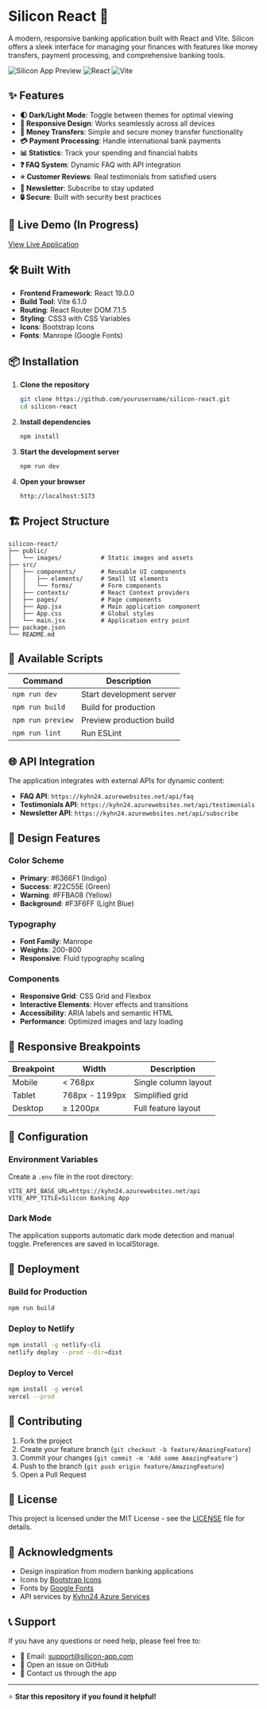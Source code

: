 # Silicon React 🏦

A modern, responsive banking application built with React and Vite. Silicon offers a sleek interface for managing your finances with features like money transfers, payment processing, and comprehensive banking tools.

![Silicon App Preview](https://img.shields.io/badge/Status-Active-success)
![React](https://img.shields.io/badge/React-19.0.0-blue)
![Vite](https://img.shields.io/badge/Vite-6.1.0-646CFF)

## ✨ Features

- **🌓 Dark/Light Mode**: Toggle between themes for optimal viewing
- **📱 Responsive Design**: Works seamlessly across all devices
- **💸 Money Transfers**: Simple and secure money transfer functionality
- **💳 Payment Processing**: Handle international bank payments
- **📊 Statistics**: Track your spending and financial habits
- **❓ FAQ System**: Dynamic FAQ with API integration
- **⭐ Customer Reviews**: Real testimonials from satisfied users
- **📧 Newsletter**: Subscribe to stay updated
- **🔒 Secure**: Built with security best practices

## 🚀 Live Demo (In Progress)

[View Live Application](https://your-app-url.com) <!-- Replace with your actual URL -->

## 🛠️ Built With

- **Frontend Framework**: React 19.0.0
- **Build Tool**: Vite 6.1.0
- **Routing**: React Router DOM 7.1.5
- **Styling**: CSS3 with CSS Variables
- **Icons**: Bootstrap Icons
- **Fonts**: Manrope (Google Fonts)

## 📦 Installation

1. **Clone the repository**
   ```bash
   git clone https://github.com/yourusername/silicon-react.git
   cd silicon-react
   ```

2. **Install dependencies**
   ```bash
   npm install
   ```

3. **Start the development server**
   ```bash
   npm run dev
   ```

4. **Open your browser**
   ```
   http://localhost:5173
   ```

## 🏗️ Project Structure

```
silicon-react/
├── public/
│   └── images/           # Static images and assets
├── src/
│   ├── components/       # Reusable UI components
│   │   ├── elements/     # Small UI elements
│   │   └── forms/        # Form components
│   ├── contexts/         # React Context providers
│   ├── pages/            # Page components
│   ├── App.jsx           # Main application component
│   ├── App.css           # Global styles
│   └── main.jsx          # Application entry point
├── package.json
└── README.md
```

## 🎯 Available Scripts

| Command | Description |
|---------|-------------|
| `npm run dev` | Start development server |
| `npm run build` | Build for production |
| `npm run preview` | Preview production build |
| `npm run lint` | Run ESLint |

## 🌐 API Integration

The application integrates with external APIs for dynamic content:

- **FAQ API**: `https://kyhn24.azurewebsites.net/api/faq`
- **Testimonials API**: `https://kyhn24.azurewebsites.net/api/testimonials`
- **Newsletter API**: `https://kyhn24.azurewebsites.net/api/subscribe`

## 🎨 Design Features

### Color Scheme
- **Primary**: #6366F1 (Indigo)
- **Success**: #22C55E (Green)
- **Warning**: #FFBA08 (Yellow)
- **Background**: #F3F6FF (Light Blue)

### Typography
- **Font Family**: Manrope
- **Weights**: 200-800
- **Responsive**: Fluid typography scaling

### Components
- **Responsive Grid**: CSS Grid and Flexbox
- **Interactive Elements**: Hover effects and transitions
- **Accessibility**: ARIA labels and semantic HTML
- **Performance**: Optimized images and lazy loading

## 📱 Responsive Breakpoints

| Breakpoint | Width | Description |
|------------|-------|-------------|
| Mobile | < 768px | Single column layout |
| Tablet | 768px - 1199px | Simplified grid |
| Desktop | ≥ 1200px | Full feature layout |

## 🔧 Configuration

### Environment Variables
Create a `.env` file in the root directory:

```env
VITE_API_BASE_URL=https://kyhn24.azurewebsites.net/api
VITE_APP_TITLE=Silicon Banking App
```

### Dark Mode
The application supports automatic dark mode detection and manual toggle. Preferences are saved in localStorage.

## 🚀 Deployment

### Build for Production
```bash
npm run build
```

### Deploy to Netlify
```bash
npm install -g netlify-cli
netlify deploy --prod --dir=dist
```

### Deploy to Vercel
```bash
npm install -g vercel
vercel --prod
```

## 🤝 Contributing

1. Fork the project
2. Create your feature branch (`git checkout -b feature/AmazingFeature`)
3. Commit your changes (`git commit -m 'Add some AmazingFeature'`)
4. Push to the branch (`git push origin feature/AmazingFeature`)
5. Open a Pull Request

## 📄 License

This project is licensed under the MIT License - see the [LICENSE](LICENSE) file for details.

## 🙏 Acknowledgments

- Design inspiration from modern banking applications
- Icons by [Bootstrap Icons](https://icons.getbootstrap.com/)
- Fonts by [Google Fonts](https://fonts.google.com/)
- API services by [Kyhn24 Azure Services](https://kyhn24.azurewebsites.net/)

## 📞 Support

If you have any questions or need help, please feel free to:

- 📧 Email: support@silicon-app.com
- 💬 Open an issue on GitHub
- 📱 Contact us through the app

---

⭐ **Star this repository if you found it helpful!**
